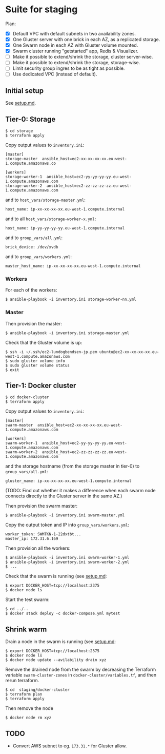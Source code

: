 # Suite for staging

Plan:

* [x] Default VPC with default subnets in two availability zones.
* [x] One Gluster server with one brick in each AZ, as a replicated storage.
* [x] One Swarm node in each AZ with Gluster volume mounted.
* [x] Swarm cluster running "getstarted" app, Redis & Visualizer.
* [ ] Make it possible to extend/shrink the storage, cluster server-wise.
* [ ] Make it possible to extend/shrink the storage, storage-wise.
* [ ] Limit security group ingres to be as tight as possible.
* [ ] Use dedicated VPC (instead of default).

## Initial setup

See [setup.md](../setup.md).

## Tier-0: Storage

    $ cd storage
    $ terraform apply

Copy output values to `inventory.ini`:

    [master]
    storage-master  ansible_host=ec2-xx-xx-xx-xx.eu-west-1.compute.amazonaws.co

    [workers]
    storage-worker-1  ansible_host=ec2-yy-yy-yy-yy.eu-west-1.compute.amazonaws.com
    storage-worker-2  ansible_host=ec2-zz-zz-zz-zz.eu-west-1.compute.amazonaws.com

and to `host_vars/storage-master.yml`:

    host_name: ip-xx-xx-xx-xx.eu-west-1.compute.internal

and to all `host_vars/storage-worker-x.yml`:

    host_name: ip-yy-yy-yy-yy.eu-west-1.compute.internal

and to `group_vars/all.yml`:

    brick_device: /dev/xvdb

and to `group_vars/workers.yml`:

    master_host_name: ip-xx-xx-xx-xx.eu-west-1.compute.internal

### Workers

For each of the workers:

    $ ansible-playbook -i inventory.ini storage-worker-nn.yml

### Master

Then provision the master:

    $ ansible-playbook -i inventory.ini storage-master.yml

Check that the Gluster volume is up:

    $ ssh -i ~/.ssh/ec2-lundogbendsen-jp.pem ubuntu@ec2-xx-xx-xx-xx.eu-west-1.compute.amazonaws.com
    $ sudo gluster volume info
    $ sudo gluster volume status
    $ exit

## Tier-1: Docker cluster

    $ cd docker-cluster
    $ terraform apply

Copy output values to `inventory.ini`:

    [master]
    swarm-master  ansible_host=ec2-xx-xx-xx-xx.eu-west-1.compute.amazonaws.com

    [workers]
    swarm-worker-1  ansible_host=ec2-yy-yy-yy-yy.eu-west-1.compute.amazonaws.com
    swarm-worker-2  ansible_host=ec2-zz-zz-zz-zz.eu-west-1.compute.amazonaws.com

and the storage hostname (from the storage master in tier-0) to `group_vars/all.yml`:

    gluster_name: ip-xx-xx-xx-xx.eu-west-1.compute.internal

(TODO: Find out whether it makes a difference when each swarm node connects directly to the Gluster server in the same AZ.)

Then provision the swarm master:

    $ ansible-playbook -i inventory.ini swarm-master.yml

Copy the output token and IP into `group_vars/workers.yml`:

    worker_token: SWMTKN-1-22dxtbt...
    master_ip: 172.31.6.169

Then provision all the workers:

    $ ansible-playbook -i inventory.ini swarm-worker-1.yml
    $ ansible-playbook -i inventory.ini swarm-worker-2.yml
    $ ...

Check that the swarm is running (see [setup.md](../../setup.md):

    $ export DOCKER_HOST=tcp://localhost:2375
    $ docker node ls

Start the test swarm:

    $ cd ../..
    $ docker stack deploy -c docker-compose.yml mytest

## Shrink warm  

Drain a node in the swarm is running (see [setup.md](../../setup.md):

    $ export DOCKER_HOST=tcp://localhost:2375
    $ docker node ls
    $ docker node update --avilability drain xyz

Remove the drained node from the swarm by decreasing the Terraform variable `swarm-cluster-zones` in `docker-cluster/variables.tf`, and then rerun terraform.

    $ cd  staging/docker-cluster
    $ terraform plan
    $ terraform apply


Then remove the node

    $ docker node rm xyz


## TODO

- Convert AWS subnet to eg. `173.31.*` for Gluster allow.
